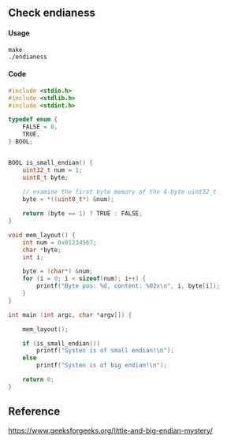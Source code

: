 ## Check endianess
#### Usage
```
make
./endianess
```

#### Code
```c
#include <stdio.h>
#include <stdlib.h>
#include <stdint.h>

typedef enum {
    FALSE = 0,
    TRUE,
} BOOL;


BOOL is_small_endian() {
	uint32_t num = 1;
	uint8_t byte;
	
	// examine the first byte memory of the 4-byte uint32_t
	byte = *((uint8_t*) &num);

	return (byte == 1) ? TRUE : FALSE;
}

void mem_layout() {
	int num = 0x01234567;
	char *byte;
	int i;

	byte = (char*) &num;
	for (i = 0; i < sizeof(num); i++) {
		printf("Byte pos: %d, content: %02x\n", i, byte[i]);
	}
}

int main (int argc, char *argv[]) {

	mem_layout();

	if (is_small_endian())
		printf("Systen is of small endian!\n");
    else
		printf("Systen is of big endian!\n");

	return 0;
}
```

## Reference

https://www.geeksforgeeks.org/little-and-big-endian-mystery/


